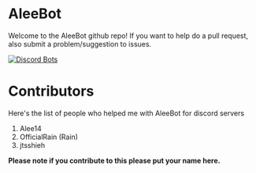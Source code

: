 # AleeBot
Welcome to the AleeBot github repo!
If you want to help do a pull request, also submit a problem/suggestion to issues.

[![Discord Bots](https://discordbots.org/api/widget/status/282547024547545109.svg)](https://discordbots.org/bot/282547024547545109)

# Contributors
Here's the list of people who helped me with AleeBot for discord servers
1. Alee14
2. OfficialRain (Rain)
3. jtsshieh

**Please note if you contribute to this please put your name here.**
